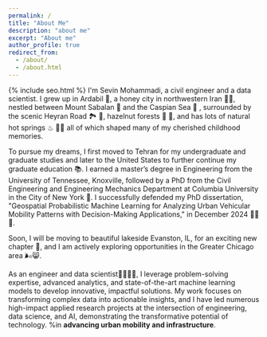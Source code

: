 ```yaml
---
permalink: /
title: "About Me"
description: "about me"
excerpt: "About me"
author_profile: true
redirect_from: 
  - /about/
  - /about.html
---
```

{% include seo.html %}
I'm Sevin Mohammadi, a civil engineer and a data scientist. I grew up in Ardabil 🏡, a honey city in northwestern Iran 🍯🐝, nestled between Mount Sabalan 🗻 and the Caspian Sea 🌊 , surrounded by the scenic Heyran Road 🏞 🍃, hazelnut forests 🌳 🌰, and has lots of natural hot springs ♨ 🏊‍♀️ all of which shaped many of my cherished childhood memories.

To pursue my dreams, I first moved to Tehran for my undergraduate and graduate studies and later to the United States to further continue my graduate education 📚. I earned a master’s degree in Engineering from the University of Tennessee, Knoxville, followed by a PhD from the Civil Engineering and Engineering Mechanics Department at Columbia University in the City of New York 🗽. I successfully defended my PhD dissertation, "Geospatial Probabilistic Machine Learning for Analyzing Urban Vehicular Mobility Patterns with Decision-Making Applications," in December 2024 👩‍🎓 🥳.

Soon, I will be moving to beautiful lakeside Evanston, IL, for an exciting new chapter 🤩, and I am actively exploring opportunities in the Greater Chicago area 🌬😸.

As an engineer and data scientist👷‍♀️👩‍💻, I leverage problem-solving expertise, advanced analytics, and state-of-the-art machine learning models to develop innovative, impactful solutions. My work focuses on transforming complex data into actionable insights, and I have led numerous high-impact applied research projects at the intersection of engineering, data science, and AI, demonstrating the transformative potential of technology.
%in **advancing urban mobility and infrastructure**.

